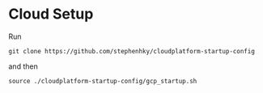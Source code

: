 # Cloud Setup

Run

```
git clone https://github.com/stephenhky/cloudplatform-startup-config
```

and then

```
source ./cloudplatform-startup-config/gcp_startup.sh
```